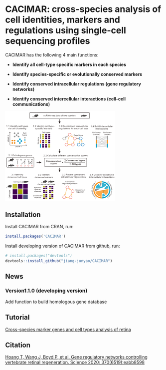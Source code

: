 
<!-- README.md is generated from README.Rmd. Please edit that file -->

# CACIMAR: cross-species analysis of cell identities, markers and regulations using single-cell sequencing profiles

CACIMAR has the following 4 main functions:

- **Identify all cell-type specific markers in each species**

- **Identify species-specific or evolutionally conserved markers**

- **Identify conserved intracellular regulations (gene regulatory
  networks)**

- **Identify conserved intercellular interactions (cell-cell
  communications)**

<img src="Readme%20figure/Workflow.png"
style="width:70.0%;height:70.0%" />

## Installation

Install CACIMAR from CRAN, run:

``` r
install.packages('CACIMAR')
```

Install developing version of CACIMAR from github, run:

``` r
# install.packages("devtools")
devtools::install_github("jiang-junyao/CACIMAR")
```

## News

### Version1.1.0 (developing version)

Add function to build homologous gene database

## Tutorial

[Cross-species marker genes and cell types analysis of
retina](https://jiang-junyao.github.io/CACIMAR/CACIMAR_tutorial)

## Citation

[Hoang T, Wang J, Boyd P, et al. Gene regulatory networks controlling
vertebrate retinal regeneration. Science 2020;
370(6519):eabb8598](https://www.science.org/doi/10.1126/science.abb8598)
